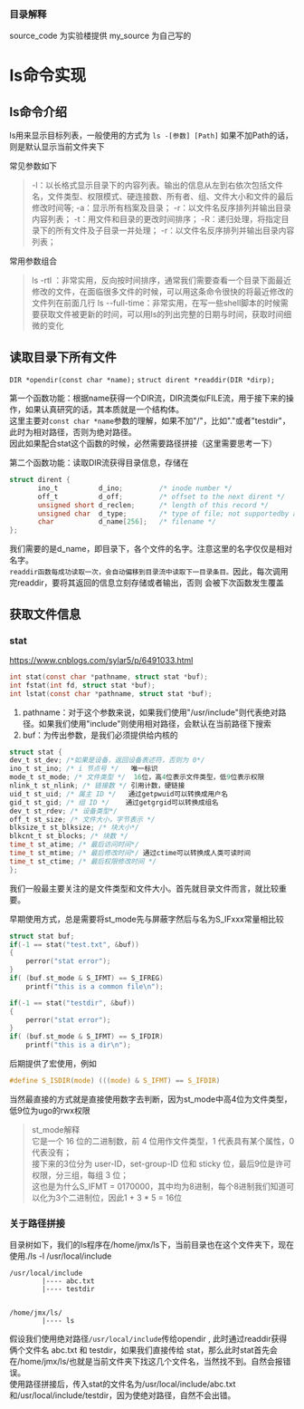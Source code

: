 ### 目录解释
source_code 为实验楼提供
my_source 为自己写的

# ls命令实现
## ls命令介绍
ls用来显示目标列表，一般使用的方式为
`ls -[参数] [Path]`
如果不加Path的话，则是默认显示当前文件夹下

常见参数如下
> -l：以长格式显示目录下的内容列表。输出的信息从左到右依次包括文件名，文件类型、权限模式、硬连接数、所有者、组、文件大小和文件的最后修改时间等;
-a：显示所有档案及目录；
-r：以文件名反序排列并输出目录内容列表；
-t：用文件和目录的更改时间排序；
-R：递归处理，将指定目录下的所有文件及子目录一并处理；
-r：以文件名反序排列并输出目录内容列表；

常用参数组合
> ls -rtl ：非常实用，反向按时间排序，通常我们需要查看一个目录下面最近修改的文件，在面临很多文件的时候，可以用这条命令很快的将最近修改的文件列在前面几行
ls --full-time：非常实用，在写一些shell脚本的时候需要获取文件被更新的时间，可以用ls的列出完整的日期与时间，获取时间细微的变化

## 读取目录下所有文件
`DIR *opendir(const char *name);`
`struct dirent *readdir(DIR *dirp);`

第一个函数功能：根据name获得一个DIR流，DIR流类似FILE流，用于接下来的操作，如果认真研究的话，其本质就是一个结构体。<br/>
这里主要对`const char *name`参数的理解，如果不加"/"，比如"."或者"testdir"，此时为相对路径，否则为绝对路径。<br/>
因此如果配合stat这个函数的时候，必然需要路径拼接（这里需要思考一下）<br/>

第二个函数功能：读取DIR流获得目录信息，存储在<br/>
```c
struct dirent {
       ino_t          d_ino;         /* inode number */
       off_t          d_off;         /* offset to the next dirent */
       unsigned short d_reclen;      /* length of this record */
       unsigned char  d_type;        /* type of file; not supportedby all file system types */
       char           d_name[256];   /* filename */
};
```
我们需要的是d_name，即目录下，各个文件的名字。注意这里的名字仅仅是相对名字。<br/>
`readdir函数每成功读取一次，会自动偏移到目录流中读取下一目录条目。`因此，每次调用完readdir，要将其返回的信息立刻存储或者输出，否则
会被下次函数发生覆盖<br/>


## 获取文件信息
### stat
https://www.cnblogs.com/sylar5/p/6491033.html

```c
int stat(const char *pathname, struct stat *buf);
int fstat(int fd, struct stat *buf);
int lstat(const char *pathname, struct stat *buf);
```

1. pathname：对于这个参数来说，如果我们使用"/usr/include"则代表绝对路径。如果我们使用"include"则使用相对路径，会默认在当前路径下搜索
2. buf：为传出参数，是我们必须提供给内核的
```c
struct stat {
dev_t st_dev; /*如果是设备，返回设备表述符，否则为 0*/ 
ino_t st_ino; /* i 节点号 */   唯一标识
mode_t st_mode; /* 文件类型 */  16位，高4位表示文件类型，低9位表示权限
nlink_t st_nlink; /* 链接数 */ 引用计数，硬链接
uid_t st_uid; /* 属主 ID */   通过getpwuid可以转换成用户名
gid_t st_gid; /* 组 ID */    通过getgrgid可以转换成组名
dev_t st_rdev; /* 设备类型*/ 
off_t st_size; /* 文件大小，字节表示 */ 
blksize_t st_blksize; /* 块大小*/ 
blkcnt_t st_blocks; /* 块数 */ 
time_t st_atime; /* 最后访问时间*/ 
time_t st_mtime; /* 最后修改时间*/ 通过ctime可以转换成人类可读时间
time_t st_ctime; /* 最后权限修改时间 */ 
};
```
我们一般最主要关注的是文件类型和文件大小。首先就目录文件而言，就比较重要。

早期使用方式，总是需要将st_mode先与屏蔽字然后与名为S_IFxxx常量相比较
```c
struct stat buf;
if(-1 == stat("test.txt", &buf))
{
    perror("stat error");
}
if( (buf.st_mode & S_IFMT) == S_IFREG)
    printf("this is a common file\n");

if(-1 == stat("testdir", &buf))
{
    perror("stat error");
}
if( (buf.st_mode & S_IFMT) == S_IFDIR)
    printf("this is a dir\n");
```
后期提供了宏使用，例如
```c
#define S_ISDIR(mode) (((mode) & S_IFMT) == S_IFDIR)
```


当然最直接的方式就是直接使用数字去判断，因为st_mode中高4位为文件类型，低9位为ugo的rwx权限
> st_mode解释<br/>
> 它是一个 16 位的二进制数，前 4 位用作文件类型，1 代表具有某个属性，0 代表没有；<br/>
> 接下来的3位分为 user-ID，set-group-ID 位和 sticky 位，最后9位是许可权限，分三组，每组 3 位；<br/>
> 这也是为什么S_IFMT = 0170000，其中均为8进制，每个8进制我们知道可以化为3个二进制位，因此1 + 3 * 5 = 16位

### 关于路径拼接
目录树如下，我们的ls程序在/home/jmx/ls下，当前目录也在这个文件夹下，现在使用./ls -l /usr/local/include
```
/usr/local/include
        |---- abc.txt
        |---- testdir


/home/jmx/ls/
        |---- ls
```
假设我们使用绝对路径`/usr/local/include`传给opendir , 此时通过readdir获得俩个文件名 abc.txt 和 testdir，如果我们直接传给
stat，那么此时stat首先会在/home/jmx/ls/也就是当前文件夹下找这几个文件名，当然找不到。自然会报错误。<br/>
使用路径拼接后，传入stat的文件名为/usr/local/include/abc.txt 和/usr/local/include/testdir，因为使绝对路径，自然不会出错。<br/>
